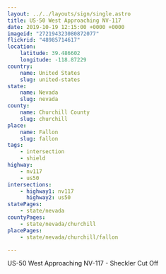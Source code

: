 ```yaml
---
layout: ../../layouts/sign/single.astro
title: US-50 West Approaching NV-117
date: 2019-10-19 12:15:00 +0000 +0000
imageid: "272194323080872077"
flickrid: "48985714617"
location:
    latitude: 39.486602
    longitude: -118.87229
country:
    name: United States
    slug: united-states
state:
    name: Nevada
    slug: nevada
county:
    name: Churchill County
    slug: churchill
place:
    name: Fallon
    slug: fallon
tags:
    - intersection
    - shield
highway:
    - nv117
    - us50
intersections:
    - highway1: nv117
      highway2: us50
statePages:
    - state/nevada
countyPages:
    - state/nevada/churchill
placePages:
    - state/nevada/churchill/fallon

---
```

US-50 West Approaching NV-117 - Sheckler Cut Off